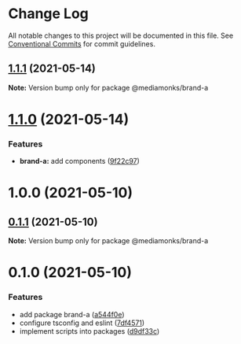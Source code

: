 # Change Log

All notable changes to this project will be documented in this file.
See [Conventional Commits](https://conventionalcommits.org) for commit guidelines.

## [1.1.1](https://github.com/ardakkk/monorepo-mediamonks/compare/@mediamonks/brand-a@1.1.0...@mediamonks/brand-a@1.1.1) (2021-05-14)

**Note:** Version bump only for package @mediamonks/brand-a





# [1.1.0](https://github.com/ardakkk/monorepo-mediamonks/compare/@mediamonks/brand-a@0.1.1...@mediamonks/brand-a@1.1.0) (2021-05-14)


### Features

* **brand-a:** add components ([9f22c97](https://github.com/ardakkk/monorepo-mediamonks/commit/9f22c975ec9c433a933d74f7dc6d0b442dfbbf9d))



# 1.0.0 (2021-05-10)





## [0.1.1](https://github.com/ardakkk/monorepo-mediamonks/compare/@mediamonks/brand-a@0.1.0...@mediamonks/brand-a@0.1.1) (2021-05-10)

**Note:** Version bump only for package @mediamonks/brand-a





# 0.1.0 (2021-05-10)


### Features

* add package brand-a ([a544f0e](https://github.com/ardakkk/monorepo-mediamonks/commit/a544f0ec72f3f299858f1b1e57b76d45dc9b33ba))
* configure tsconfig and eslint ([7df4571](https://github.com/ardakkk/monorepo-mediamonks/commit/7df457116cefcaa0fc3240a62a6b7f93fccf78b1))
* implement scripts into packages ([d9df33c](https://github.com/ardakkk/monorepo-mediamonks/commit/d9df33cd6ad8434fa246172ac54c2dfe3e5492ab))
